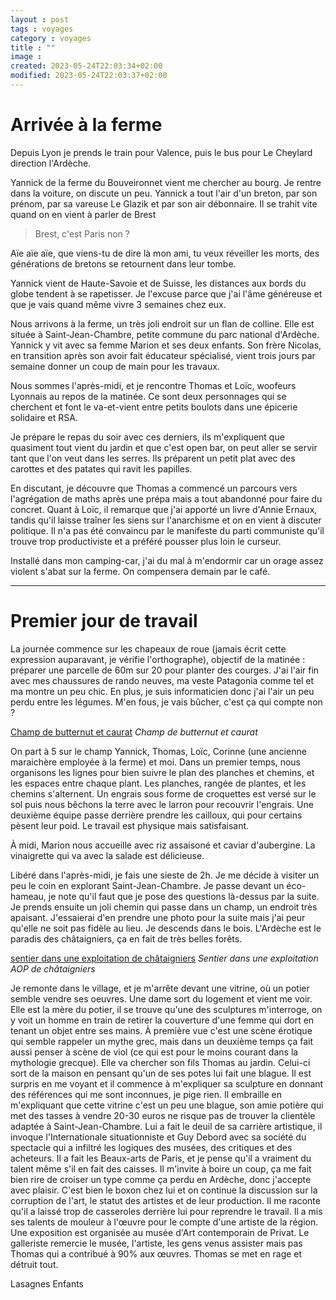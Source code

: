 ```yaml
--- 
layout : post 
tags : voyages 
category : voyages 
title : ""
image : 
created: 2023-05-24T22:03:34+02:00
modified: 2023-05-24T22:03:37+02:00
---
```


# Arrivée à la ferme 

Depuis Lyon je prends le train pour Valence, puis le bus pour Le Cheylard direction l'Ardèche. 

Yannick de la ferme du Bouveironnet vient me chercher au bourg. Je rentre dans la voiture, on discute un peu. Yannick a tout l'air d'un breton, par son prénom, par sa vareuse Le Glazik et par son air débonnaire. Il se trahit vite quand on en vient à parler de Brest 

> Brest, c'est Paris non ? 

Aïe aïe aïe, que viens-tu de dire là mon ami, tu veux réveiller les morts, des générations de bretons se retournent dans leur tombe. 

Yannick vient de Haute-Savoie et de Suisse, les distances aux bords du globe tendent à se rapetisser. Je l'excuse parce que j'ai l'âme généreuse et que je vais quand même vivre 3 semaines chez eux. 

Nous arrivons à la ferme, un très joli endroit sur un flan de colline. Elle est située à Saint-Jean-Chambre, petite commune du parc national d'Ardèche. Yannick y vit avec sa femme Marion et ses deux enfants. Son frère Nicolas, en transition après son avoir fait éducateur spécialisé, vient trois jours par semaine donner un coup de main pour les travaux. 

Nous sommes l'après-midi, et je rencontre Thomas et Loïc, woofeurs Lyonnais au repos de la matinée. Ce sont deux personnages qui se cherchent et font le va-et-vient entre petits boulots dans une épicerie solidaire et RSA. 

Je prépare le repas du soir avec ces derniers, ils m'expliquent que quasiment tout vient du jardin et que c'est open bar, on peut aller se servir tant que l'on veut dans les serres. Ils préparent un petit plat avec des carottes et des patates qui ravit les papilles. 

En discutant, je découvre que Thomas a commencé un parcours vers l'agrégation de maths après une prépa mais a tout abandonné pour faire du concret. Quant à Loïc, il remarque que j'ai apporté un livre d'Annie Ernaux, tandis qu'il laisse traîner les siens sur l'anarchisme et on en vient à discuter politique. Il n'a pas été convaincu par le manifeste du parti communiste qu'il trouve trop productiviste et a préféré pousser plus loin le curseur. 

Installé dans mon camping-car, j'ai du mal à m'endormir car un orage assez violent s'abat sur la ferme. On compensera demain par le café. 

--- 

# Premier jour de travail 

La journée commence sur les chapeaux de roue (jamais écrit cette expression auparavant, je vérifie l'orthographe), objectif de la matinée : préparer une parcelle de 60m sur 20 pour planter des courges. 
J'ai l'air fin avec mes chaussures de rando neuves, ma veste Patagonia comme tel et ma montre un peu chic. En plus, je suis informaticien donc j'ai l'air un peu perdu entre les légumes. M'en fous, je vais bûcher, c'est ça qui compte non ? 

[Champ de butternut et caurat](https://i.ibb.co/jkQ3Z7Q/IMG-20230524-191543-x4bpo6-Kd35.jpg)
_Champ de butternut et caurat_

On part à 5 sur le champ Yannick, Thomas, Loïc, Corinne (une ancienne maraichère employée à la ferme) et moi. Dans un premier temps, nous organisons les lignes pour bien suivre le plan des planches et chemins, et les espaces entre chaque plant. 
Les planches, rangée de plantes, et les chemins s'alternent. 
Un engrais sous forme de croquettes est versé sur le sol puis nous bêchons la terre avec le larron pour recouvrir l'engrais. Une deuxième équipe passe derrière prendre les cailloux, qui pour certains pèsent leur poid. 
Le travail est physique mais satisfaisant. 

À midi, Marion nous accueille avec riz assaisoné et caviar d'aubergine. La vinaigrette qui va avec la salade est délicieuse. 

Libéré dans l'après-midi, je fais une sieste de 2h. 
Je me décide à visiter un peu le coin en explorant Saint-Jean-Chambre. Je passe devant un éco-hameau, je note qu'il faut que je pose des questions là-dessus par la suite. 
Je prends ensuite un joli chemin qui passe dans un champ, un endroit très apaisant. J'essaierai d'en prendre une photo pour la suite mais j'ai peur qu'elle ne soit pas fidèle au lieu. 
Je descends dans le bois. L'Ardèche est le paradis des châtaigniers, ça en fait de très belles forêts. 

[sentier dans une exploitation de châtaigniers](https://i.ibb.co/QrLhfkP/IMG-20230523-171310-C7rg-Pj8-J3x.jpg)
_Sentier dans une exploitation AOP de châtaigniers_

Je remonte dans le village, et je m'arrête devant une vitrine, où un potier semble vendre ses oeuvres. Une dame sort du logement et vient me voir. Elle est la mère du potier, il se trouve qu'une des sculptures m'interroge, on y voit un homme en train de retirer la couverture d'une femme qui dort en tenant un objet entre ses mains. À première vue c'est une scène érotique qui semble rappeler un mythe grec, mais dans un deuxième temps ça fait aussi penser à scène de viol (ce qui est pour le moins courant dans la mythologie grecque). Elle va chercher son fils Thomas au jardin. Celui-ci sort de la maison en pensant qu'un de ses potes lui fait une blague. Il est surpris en me voyant et il commence à m'expliquer sa sculpture en donnant des références qui me sont inconnues, je pige rien. 
Il embraille en m'expliquant que cette vitrine c'est un peu une blague, son amie potière qui met des tasses à vendre 20-30 euros ne risque pas de trouver la clientèle adaptée à Saint-Jean-Chambre. Lui a fait le deuil de sa carrière artistique, il invoque l'Internationale situationniste et Guy Debord avec sa société du spectacle qui a infiltré les logiques des musées, des critiques et des acheteurs. Il a fait les Beaux-arts de Paris, et je pense qu'il a vraiment du talent même s'il en fait des caisses. Il m'invite à boire un coup, ça me fait bien rire de croiser un type comme ça perdu en Ardèche, donc j'accepte avec plaisir. 
C'est bien le boxon chez lui et on continue la discussion sur la corruption de l'art, le statut des artistes et de leur production. 
Il me raconte qu'il a laissé trop de casseroles derrière lui pour reprendre le travail. Il a mis ses talents de mouleur à l'œuvre pour le compte d'une artiste de la région. Une exposition est organisée au musée d'Art contemporain de Privat. Le galleriste remercie le musée, l'artiste, les gens venus assister mais pas Thomas qui a contribué à 90% aux œuvres. Thomas se met en rage et détruit tout. 

Lasagnes 
Enfants 

